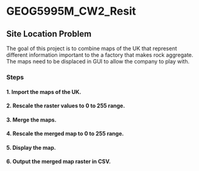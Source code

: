 # GEOG5995M_CW2_Resit

## Site Location Problem
The goal of this project is to combine maps of the UK that represent different information important to the a factory that makes rock aggregate. The maps need to be displaced in GUI to allow the company to play with. 

### Steps

#### 1. Import the maps of the UK. 
#### 2. Rescale the raster values to 0 to 255 range.
#### 3. Merge the maps.
#### 4. Rescale the merged map to 0 to 255 range. 
#### 5. Display the map.
#### 6. Output the merged map raster in CSV. 

